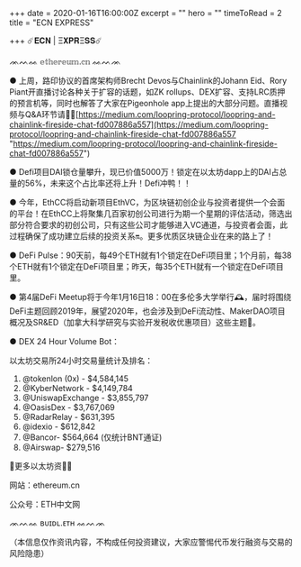 +++
date = 2020-01-16T16:00:00Z
excerpt = ""
hero = ""
timeToRead = 2
title = "ECN EXPRESS"

+++
☄️𝐄𝐂𝐍 | Ξ𝐗𝐏𝐑Ξ𝐒𝐒☄️

ᨏᨓᨐ 𝕖𝕥𝕙𝕖𝕣𝕖𝕦𝕞.𝕔𝕟 ᨐᨓᨏ

● 上周，路印协议的首席架构师Brecht Devos与Chainlink的Johann Eid、Rory Piant开直播讨论各种关于扩容的话题，如ZK rollups、DEX扩容、支持LRC质押的预言机等，同时也解答了大家在Pigeonhole app上提出的大部分问题。直播视频与Q&A环节请戳🏻[https://medium.com/loopring-protocol/loopring-and-chainlink-fireside-chat-fd007886a557](https://medium.com/loopring-protocol/loopring-and-chainlink-fireside-chat-fd007886a557 "https://medium.com/loopring-protocol/loopring-and-chainlink-fireside-chat-fd007886a557")

● Defi项目DAI锁仓量攀升，现已价值5000万！锁定在以太坊dapp上的DAI占总量的56%，未来这个占比率还将上升！Defi冲鸭！！

● 今年，EthCC将启动新项目EthVC，为区块链初创企业与投资者提供一个会面的平台！在EthCC上将聚集几百家初创公司进行为期一个星期的评估活动，筛选出部分符合要求的初创公司，只有这些公司才能够进入VC通道，与投资者会面，此过程确保了成功建立后续的投资关系🔛。更多优质区块链企业在来的路上了！

● DeFi Pulse：90天前，每49个ETH就有1个锁定在DeFi项目里；1个月前，每38个ETH就有1个锁定在DeFi项目里；昨天，每35个ETH就有一个锁定在DeFi项目里。

● 第4届DeFi Meetup将于今年1月16日18：00在多伦多大学举行🕰，届时将围绕DeFi主题回顾2019年，展望2020年，也会涉及到DeFi流动性、MakerDAO项目概况及SR&ED（加拿大科学研究与实验开发税收优惠项目）这些主题🔦。

● DEX 24 Hour Volume Bot：

以太坊交易所24小时交易量统计及排名：

1. @tokenlon (0x) - $4,584,145
2. @KyberNetwork - $4,149,784
3. @UniswapExchange - $3,855,797
4. @OasisDex - $3,767,069
5. @RadarRelay - $631,395
6. @idexio - $612,842
7. @Bancor- $564,664 (仅统计BNT通证)
8. @Airswap- $279,516

🏻更多以太坊资讯🏻

网站：ethereum.cn

公众号：ETH中文网

ᨏᨓᨐ ʙᴜɪᴅʟ.ᴇᴛʜ ᨐᨓᨏ

（本信息仅作资讯内容，不构成任何投资建议，大家应警惕代币发行融资与交易的风险隐患）
